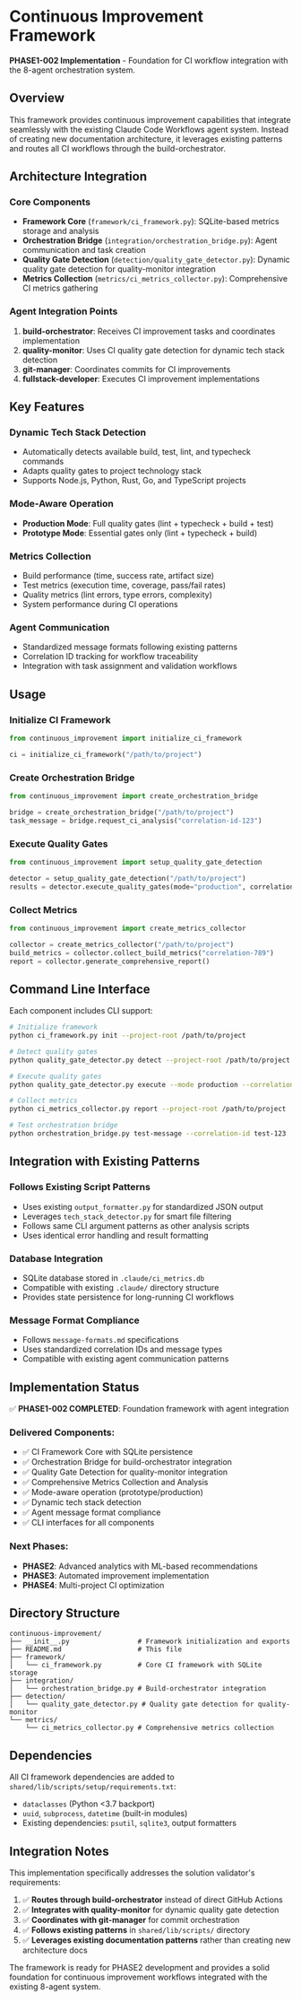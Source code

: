 # Continuous Improvement Framework

**PHASE1-002 Implementation** - Foundation for CI workflow integration with the 8-agent orchestration system.

## Overview

This framework provides continuous improvement capabilities that integrate seamlessly with the existing Claude Code Workflows agent system. Instead of creating new documentation architecture, it leverages existing patterns and routes all CI workflows through the build-orchestrator.

## Architecture Integration

### Core Components

- **Framework Core** (`framework/ci_framework.py`): SQLite-based metrics storage and analysis
- **Orchestration Bridge** (`integration/orchestration_bridge.py`): Agent communication and task creation
- **Quality Gate Detection** (`detection/quality_gate_detector.py`): Dynamic quality gate detection for quality-monitor integration
- **Metrics Collection** (`metrics/ci_metrics_collector.py`): Comprehensive CI metrics gathering

### Agent Integration Points

1. **build-orchestrator**: Receives CI improvement tasks and coordinates implementation
2. **quality-monitor**: Uses CI quality gate detection for dynamic tech stack detection
3. **git-manager**: Coordinates commits for CI improvements
4. **fullstack-developer**: Executes CI improvement implementations

## Key Features

### Dynamic Tech Stack Detection
- Automatically detects available build, test, lint, and typecheck commands
- Adapts quality gates to project technology stack
- Supports Node.js, Python, Rust, Go, and TypeScript projects

### Mode-Aware Operation
- **Production Mode**: Full quality gates (lint + typecheck + build + test)
- **Prototype Mode**: Essential gates only (lint + typecheck + build)

### Metrics Collection
- Build performance (time, success rate, artifact size)
- Test metrics (execution time, coverage, pass/fail rates)
- Quality metrics (lint errors, type errors, complexity)
- System performance during CI operations

### Agent Communication
- Standardized message formats following existing patterns
- Correlation ID tracking for workflow traceability
- Integration with task assignment and validation workflows

## Usage

### Initialize CI Framework
```python
from continuous_improvement import initialize_ci_framework

ci = initialize_ci_framework("/path/to/project")
```

### Create Orchestration Bridge
```python
from continuous_improvement import create_orchestration_bridge

bridge = create_orchestration_bridge("/path/to/project")
task_message = bridge.request_ci_analysis("correlation-id-123")
```

### Execute Quality Gates
```python
from continuous_improvement import setup_quality_gate_detection

detector = setup_quality_gate_detection("/path/to/project")
results = detector.execute_quality_gates(mode="production", correlation_id="task-456")
```

### Collect Metrics
```python
from continuous_improvement import create_metrics_collector

collector = create_metrics_collector("/path/to/project")
build_metrics = collector.collect_build_metrics("correlation-789")
report = collector.generate_comprehensive_report()
```

## Command Line Interface

Each component includes CLI support:

```bash
# Initialize framework
python ci_framework.py init --project-root /path/to/project

# Detect quality gates
python quality_gate_detector.py detect --project-root /path/to/project

# Execute quality gates
python quality_gate_detector.py execute --mode production --correlation-id task-123

# Collect metrics
python ci_metrics_collector.py report --project-root /path/to/project

# Test orchestration bridge
python orchestration_bridge.py test-message --correlation-id test-123
```

## Integration with Existing Patterns

### Follows Existing Script Patterns
- Uses existing `output_formatter.py` for standardized JSON output
- Leverages `tech_stack_detector.py` for smart file filtering
- Follows same CLI argument patterns as other analysis scripts
- Uses identical error handling and result formatting

### Database Integration
- SQLite database stored in `.claude/ci_metrics.db`
- Compatible with existing `.claude/` directory structure
- Provides state persistence for long-running CI workflows

### Message Format Compliance
- Follows `message-formats.md` specifications
- Uses standardized correlation IDs and message types
- Compatible with existing agent communication patterns

## Implementation Status

✅ **PHASE1-002 COMPLETED**: Foundation framework with agent integration

### Delivered Components:
- ✅ CI Framework Core with SQLite persistence
- ✅ Orchestration Bridge for build-orchestrator integration
- ✅ Quality Gate Detection for quality-monitor integration
- ✅ Comprehensive Metrics Collection and Analysis
- ✅ Mode-aware operation (prototype/production)
- ✅ Dynamic tech stack detection
- ✅ Agent message format compliance
- ✅ CLI interfaces for all components

### Next Phases:
- **PHASE2**: Advanced analytics with ML-based recommendations
- **PHASE3**: Automated improvement implementation
- **PHASE4**: Multi-project CI optimization

## Directory Structure

```
continuous-improvement/
├── __init__.py                 # Framework initialization and exports
├── README.md                   # This file
├── framework/
│   └── ci_framework.py         # Core CI framework with SQLite storage
├── integration/
│   └── orchestration_bridge.py # Build-orchestrator integration
├── detection/
│   └── quality_gate_detector.py # Quality gate detection for quality-monitor
└── metrics/
    └── ci_metrics_collector.py # Comprehensive metrics collection
```

## Dependencies

All CI framework dependencies are added to `shared/lib/scripts/setup/requirements.txt`:

- `dataclasses` (Python <3.7 backport)
- `uuid`, `subprocess`, `datetime` (built-in modules)
- Existing dependencies: `psutil`, `sqlite3`, output formatters

## Integration Notes

This implementation specifically addresses the solution validator's requirements:

1. ✅ **Routes through build-orchestrator** instead of direct GitHub Actions
2. ✅ **Integrates with quality-monitor** for dynamic quality gate detection
3. ✅ **Coordinates with git-manager** for commit orchestration
4. ✅ **Follows existing patterns** in `shared/lib/scripts/` directory
5. ✅ **Leverages existing documentation patterns** rather than creating new architecture docs

The framework is ready for PHASE2 development and provides a solid foundation for continuous improvement workflows integrated with the existing 8-agent system.
